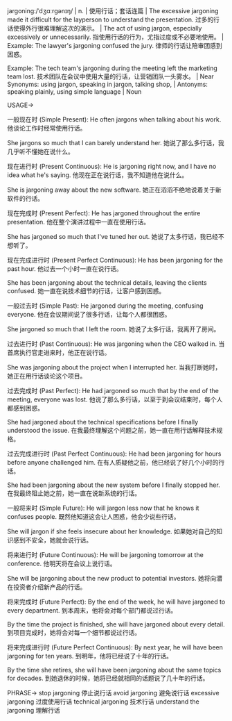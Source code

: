 jargoning:/ˈdʒɑːrɡənɪŋ/ | n. |  使用行话；套话连篇 | The excessive jargoning made it difficult for the layperson to understand the presentation. 过多的行话使得外行很难理解这次的演示。 |  The act of using jargon, especially excessively or unnecessarily. 指使用行话的行为，尤指过度或不必要地使用。 | Example: The lawyer's jargoning confused the jury. 律师的行话让陪审团感到困惑。

Example:  The tech team's jargoning during the meeting left the marketing team lost. 技术团队在会议中使用大量的行话，让营销团队一头雾水。 | Near Synonyms:  using jargon, speaking in jargon, talking shop,  | Antonyms: speaking plainly, using simple language | Noun


USAGE->

一般现在时 (Simple Present):
He often jargons when talking about his work.  他谈论工作时经常使用行话。

She jargons so much that I can barely understand her. 她说了那么多行话，我几乎听不懂她在说什么。


现在进行时 (Present Continuous):
He is jargoning right now, and I have no idea what he's saying. 他现在正在说行话，我不知道他在说什么。

She is jargoning away about the new software. 她正在滔滔不绝地说着关于新软件的行话。


现在完成时 (Present Perfect):
He has jargoned throughout the entire presentation. 他在整个演讲过程中一直在使用行话。

She has jargoned so much that I've tuned her out. 她说了太多行话，我已经不想听了。


现在完成进行时 (Present Perfect Continuous):
He has been jargoning for the past hour.  他过去一个小时一直在说行话。

She has been jargoning about the technical details, leaving the clients confused. 她一直在说技术细节的行话，让客户感到困惑。


一般过去时 (Simple Past):
He jargoned during the meeting, confusing everyone. 他在会议期间说了很多行话，让每个人都很困惑。

She jargoned so much that I left the room. 她说了太多行话，我离开了房间。


过去进行时 (Past Continuous):
He was jargoning when the CEO walked in.  当首席执行官走进来时，他正在说行话。

She was jargoning about the project when I interrupted her. 当我打断她时，她正在用行话谈论这个项目。


过去完成时 (Past Perfect):
He had jargoned so much that by the end of the meeting, everyone was lost. 他说了那么多行话，以至于到会议结束时，每个人都感到困惑。

She had jargoned about the technical specifications before I finally understood the issue. 在我最终理解这个问题之前，她一直在用行话解释技术规格。


过去完成进行时 (Past Perfect Continuous):
He had been jargoning for hours before anyone challenged him. 在有人质疑他之前，他已经说了好几个小时的行话。

She had been jargoning about the new system before I finally stopped her. 在我最终阻止她之前，她一直在说新系统的行话。


一般将来时 (Simple Future):
He will jargon less now that he knows it confuses people.  既然他知道这会让人困惑，他会少说些行话。

She will jargon if she feels insecure about her knowledge. 如果她对自己的知识感到不安全，她就会说行话。


将来进行时 (Future Continuous):
He will be jargoning tomorrow at the conference. 他明天将在会议上说行话。

She will be jargoning about the new product to potential investors. 她将向潜在投资者介绍新产品的行话。


将来完成时 (Future Perfect):
By the end of the week, he will have jargoned to every department. 到本周末，他将会对每个部门都说过行话。

By the time the project is finished, she will have jargoned about every detail. 到项目完成时，她将会对每一个细节都说过行话。


将来完成进行时 (Future Perfect Continuous):
By next year, he will have been jargoning for ten years. 到明年，他将已经说了十年的行话。

By the time she retires, she will have been jargoning about the same topics for decades. 到她退休的时候，她将已经就相同的话题说了几十年的行话。


PHRASE->
stop jargoning  停止说行话
avoid jargoning  避免说行话
excessive jargoning 过度使用行话
technical jargoning 技术行话
understand the jargoning 理解行话
